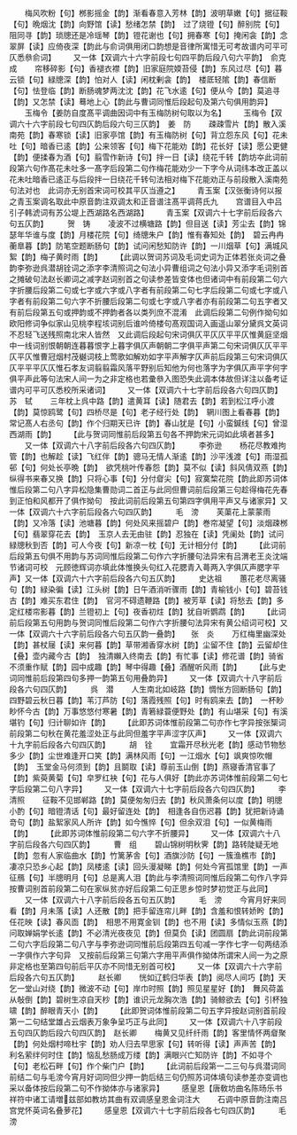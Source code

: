 <!-- { "loadSidebar": true } -->
　　梅风吹粉【句】桞影摇金【韵】渐看春意入芳林【韵】波明草嫩【句】据征鞍【句】晩烟沈【韵】向野馆【读】愁绪怎禁【韵】　过了烧镫【句】醉别院【句】阻同寻【韵】琐牕还是冷瑶琴【韵】镫花谢也【句】拥春寒【句】掩闲衾【韵】念翠屏【读】应倚夜深【韵此与俞词俱用闭口韵想是音律所寓惜无可考故谱内可平可仄悉叅俞词】
　　又一体【双调六十六字前段七句四平韵后段八句六平韵】　俞克成
　　帘移碎影【句】香褪衣襟【韵】旧家庭院媆苔侵【韵】东风过尽【句】暮云锁【句】緑牕深【韵】怕对人【读】闲枕剰衾【韵】　楼厎轻隂【韵】春信断【句】怯登临【韵】断肠魂梦两沈沈【韵】花飞水逺【句】便从今【韵】莫追寻【韵】又怎禁【读】蓦地上心【韵此与曹词同惟后段起句及第六句俱用韵异】
　　玉梅令【姜防自度髙平调曲因词中有玉梅防树句取以为名】
　　玉梅令【双调六十六字前段七句四仄韵后段六句三仄韵】　姜　防
　　疎疎雪片【韵】散入溪南苑【韵】春寒锁【读】旧家亭馆【韵】有玉梅防树【句】背立怨东风【句】花未吐【句】暗香已逺【韵】公来领客【句】梅下花能劝【韵】花长好【读】愿公更健【韵】便揉春为酒【句】翦雪作新诗【句】拌一日【读】绕花千转【韵坊夲此词前段第六句作髙花未吐多一髙字后段第二句作梅花能劝少一下字今从词纬本改正盖以花未吐暗香已逺正与后段拌一日绕花千转句法相对梅下花能劝正与前段散入溪南苑句法对也　此词亦无别首宋词可校其平仄当遵之】
　　青玉案【汉张衡诗何以报之青玉案调名取此中原音韵注双调太和正音谱注髙平调蒋氏九
　　宫谱目入中吕引子韩淲词有苏公堤上西湖路名西湖路】
　　青玉案【双调六十七字前后段各六句五仄韵】　　　贺　铸
　　凌波不过横塘路【韵】但目送【读】芳尘去【韵】锦瑟年华谁与度【韵】月楼花院【句】绮牕朱户【韵】惟有春知处【韵】　碧云冉冉蘅臯暮【韵】防笔空题断肠句【韵】试问闲愁知防许【韵】一川烟草【句】满城风絮【韵】梅子黄时雨【韵】
　　【此调以贺词苏词及毛词史词为正体若张炎词之叠韵李弥逊呉潜胡铨词之添字李清照词之句法小异曹组词之句法小异又添字毛词别首之摊破句法赵长卿词之减字赵词别首之句读参差皆变体也但诸词中有前段第二句六字折腰后段第二句或七字或六字或八字者有前段第二句七字后段第二句或七字或八字者有前段第二句六字不折腰后段第二句或七字或八字者亦有前段第二句五字者又有前后段第五句或押韵或不押韵者各以类列庶不混淆　此调后段第二句例作拗句如欧阳修词争似家山见桃李程垓词别后谁吟倚楼句髙观国词入画遥山翠分黛呉文英词不忍轻飞送残照南北宋人皆然　又此调后段起句宋词俱仄平仄仄平平仄惟黄庭坚烟中一线词别恨朝朝连暮暮恨字上暮字俱仄声朝朝二字俱平声第二句宋词俱仄仄平平仄平仄惟曹冠烟村茂樾词枝上莺歌如解劝如字平声解字仄声前后段第三句宋词俱仄仄平平平仄仄惟石孝友词翦翦霜风落平野别后知他为何也落字为字俱仄声平字何字俱平声此等句法宋人间一为之非定格也若彚叅入图恐失此调本体故但详注以备考证谱内可平可仄悉校所采诸词】
　　又一体【双调六十七字前后段各六句四仄韵】　　　苏　轼
　　三年枕上呉中路【韵】遣黄耳【读】随君去【韵】若到松江呼小渡【韵】莫惊鸥鹭【句】四桥尽是【句】老子经行处【韵】　辋川图上看春暮【韵】常记髙人右丞句【韵】作个归期天已许【韵】春山犹是【句】小蛮鍼线【句】曾湿西湖雨【韵】
　　【此与贺词同惟前后段第五句各不押韵宋元词如此填者甚多】
　　又一体【双调六十八字前后段各六句四仄韵】　　　李弥逊
　　杨花尽教难拘管【韵】也解趁【读】飞红伴【韵】骢马无情人渐逺【韵】沙平浅渡【句】雨湿孤邨【句】何处长亭晩【韵】　欲凭桃叶传春怨【韵】莫不似【读】斜风倩双燕【韵】纵得书来春又换【韵】只将心事【句】分付睂尖【句】寂寞棃花院【韵此即苏词体惟后段第二句八字异松隐集曹勋词二首正与此同但曹词前后段第三句趁得梅花先春到正怕和风都开了俱作拗句　按此词前后段第五句第四字俱用平声又与诸家异】又一体【双调六十六字前后段各六句四仄韵】　　　毛　滂
　　芙蕖花上蒙蒙雨【韵】又冷落【读】池塘暮【韵】何处风来摇碧户【韵】巻帘凝望【句】淡烟疎桞【句】翡翠穿花去【韵】　玉京人去无由驻【韵】忍独在【读】凭阑处【韵】试问緑牕秋到否【韵】可人今夜【句】新凉一枕【句】无计相分付【韵】
　　【此词前后段第五句俱不用韵与苏词同惟后段第二句作六字折腰句法异宋有吕渭老王炎沈端节诸词可校　元顾徳辉词亦填此体惟换头句红入花腮青入蕚两入字俱仄声腮字平声】又一体【双调六十六字前后段各六句五仄韵】　　　史达祖
　　蕙花老尽离骚句【韵】緑染徧【读】江头树【韵】日午酒消听骤雨【韵】青榆钱小【句】碧苔钱古【韵】难买东君住【韵】　官河不碍遗鞭路【韵】被芳草【读】将愁去【韵】多定红楼帘影暮【韵】兰镫初上【句】夜香初炷【韵】犹自听鹦鹉【韵】
　　【此词前后段第五句用韵与贺词同惟后段第二句作六字折腰句法异宋有黄公绍词可校】又一体【双调六十六字前后段各六句五仄韵一叠韵】　　张　炎
　　万红梅里幽深处【韵】甚杖屦【读】来何暮【韵】草带湘香穿水树【韵】尘留不住【韵】云留却住【叠】壶内藏今古【韵】　独清嬾入终南去【韵】有忙事【读】修花谱【韵】骑省不须重作赋【韵】园中成趣【韵】琴中得趣【叠】酒醒听风雨【韵】
　　【此与史词同惟前后段第四句多押一韵第五句用叠韵异】
　　又一体【双调六十八字前后段各六句四仄韵】　　　呉　潜
　　人生南北如岐路【韵】惆怅方回断肠句【韵】四野碧云秋日暮【韵】苇汀芦防【句】落霞残照【句】时有鸥来去【韵】　一杯眇眇怀今古【韵】万事悠悠付寒暑【韵】青箬緑蓑便野处【韵】有山堪采【句】有溪堪钓【句】归计聊如许【韵】
　　【此即苏词体惟前段第二句亦作七字异按张榘词前段第二句秋在黄花羞涩处正与此同但羞字平声涩字仄声】
　　又一体【双调六十九字前后段各六句四仄韵】　　　胡　铨
　　宜霜开尽秋光老【韵】感动节物愁多少【韵】尘世难逢开口笑【韵】满林风雨【句】一江烟水【句】飒爽惊吹帽【韵】　玉堂金马何须到【韵】且鬬取【读】尊前玉山倒【韵】燕寝香清官事了【韵】紫萸黄菊【句】皁罗红袂【句】花与人俱好【韵此亦苏词体惟前段第二句七字后段第二句八字异】
　　又一体【双调六十七字前后段各六句四仄韵】　　　李清照
　　征鞍不见邯郸路【韵】莫便匆匆归去【韵】秋风萧条何以度【韵】明牕小酌【句】暗镫清话【句】最好留连处【韵】　相逢各自伤迟暮【韵】犹把新诗诵竒句【韵】盐絮家风人所许【韵】如今憔悴【句】但余双泪【句】一似黄梅雨【韵】
　　【此即苏词体惟前段第二句六字不折腰异】
　　又一体【双调六十八字前后段各六句四仄韵】　　　曹　组
　　碧山锦树明秋霁【韵】路转陡疑无地【韵】忽有人家临曲水【韵】竹篱茅舎【句】酒旗沙防【句】一簇渔樵市【韵】　凄凉只恐乡心起【韵】凤楼逺【读】回头漫凝睇【韵】何处今宵孤馆里【韵】一声征鴈【句】半牕明月【句】总是离人泪【韵此与李清照词同惟后段第二句作八字异按曹词别首前段第二句在家纵贫亦好后段第二句正思乡惊时梦初觉正与此同】
　　又一体【双调六十八字前后段各五句五仄韵】　　　毛　滂
　　今宵月好来同看【韵】月未落【读】人还散【韵】把手留连帘儿畔【韵】含羞和恨转娇盻【韵】任花映【读】春风靣【韵】　相思不用寛金钏【韵】也不用【读】多情似玉燕【韵】问取婵娟学长逺【韵】不必清光夜夜见【韵】但莫负【读】团圆扇【韵此词前段第二句六字后段第二句八字与李弥逊词同惟前后段第四五句减一字作七字一句两结添一字俱作六字句异　又按前后段第三句第六字用平声俱作拗体所谓宋人间一为之原非定格也至第四句前后平仄亦不同惜无别首可校】
　　又一体【双调六十六字前后段各六句五仄韵】　　　赵长卿
　　恍如辽鹤归华表【韵】阅尽人间巧【韵】天乞一堂山对绕【韵】微波不动【句】岸巾时照【韵】照见星星好【韵】　舞风荷盖从敧倒【韵】碧树生凉自天杪【韵】谁识元龙胸次浩【韵】骑鲸欲去【句】引杯独啸【韵】醉眼青天小【韵】
　　【此即贺词体惟前段第二句五字异按赵词别首前段第一二句结堂雄占云烟表万象争呈巧正与此同】
　　又一体【双调六十八字前段五句四仄韵后段六句四仄韵】　赵长卿
　　梅黄又见纤纤雨【韵】客里情怀两睂聚【韵】何处烟村啼杜宇【韵】劝人归去早思家【句】转听得【读】声声苦【韵】　利名萦绊何时住【韵】恼乱愁肠成万缕【韵】满眼兴亡知防许【韵】不如寻个【句】老松石畔【句】作个柴门户【韵】
　　【此词前后段第一二三句与呉潜词同前结二句与毛滂今宵月好词同但少押一韵后结三句仍照苏词体填句读参差亦变调也采以备体按后段第二句不作拗体亦与诸家异】
　　感皇恩【唐敎坊曲名陈旸乐书祥符中诸工请増兹部如教坊其曲有双调感皇恩金词注大
　　石调中原音韵注南吕宫党怀英词名叠萝花】
　　感皇恩【双调六十七字前后段各七句四仄韵】　　　毛　滂
